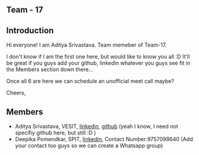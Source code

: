 ## Team - 17

## Introduction

Hi everyone! I am Aditya Srivastava. Team memeber of Team-17.

I don't know if I am the first one here, but would like to know you all :D
It'll be great if you guys add your github, linkedin whatever you guys see fit in the 
Members section down there...

Once all 6 are here we can schedule an unofficial meet call maybe?

Cheers, 



## Members

- Aditya Srivastava, VESIT, [linkedin](https://www.linkedin.com/in/adi10hero), [github](https://www.github.com/adi10hero) (yeah I know, I need not specifiy github here, but still :D )
- Deepika Pomendkar, SPIT, [linkedin](https://www.linkedin.com/in/deepika-pomendkar-201bb4175/), Contact Number:9757098640 (Add your contact too guys so we can create a Whatsapp group)
